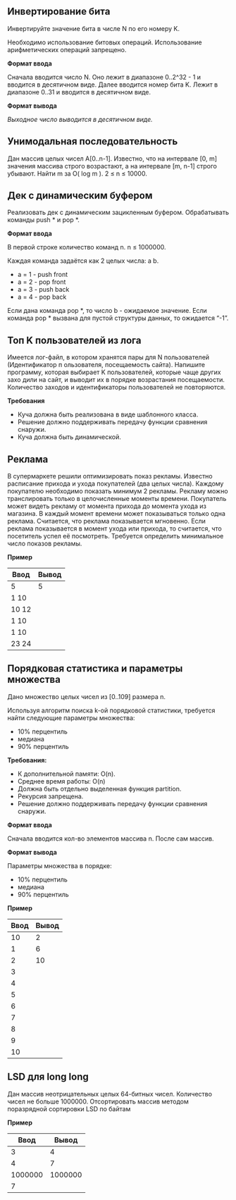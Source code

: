 ## Инвертирование бита

Инвертируйте значение бита в числе N по его номеру K.

Необходимо использование битовых операций.
Использование арифметических операций запрещено.

**Формат ввода**

Сначала вводится число N.
Оно лежит в диапазоне 0..2^32 - 1 и вводится в десятичном виде.
Далее вводится номер бита K.
Лежит в диапазоне 0..31 и вводится в десятичном виде.

**Формат вывода**

*Выходное число выводится в десятичном виде.*

## Унимодальная последовательность

Дан массив целых чисел А[0..n-1]. Известно, что на интервале [0, m] значения массива строго возрастают, а на интервале [m, n-1] строго убывают. Найти m за O( log m ). 2 ≤ n ≤ 10000.

## Дек с динамическим буфером

Реализовать дек с динамическим зацикленным буфером.
Обрабатывать команды push * и pop *.

**Формат ввода**

В первой строке количество команд n. n ≤ 1000000.

Каждая команда задаётся как 2 целых числа: a b.

 - a = 1 - push front
 - a = 2 - pop front
 - a = 3 - push back
 - a = 4 - pop back

Если дана команда pop *, то число b - ожидаемое значение. Если команда pop * вызвана для пустой структуры данных, то ожидается “-1”.

## Топ K пользователей из лога

Имеется лог-файл, в котором хранятся пары для N пользователей (Идентификатор п  ользователя, посещаемость сайта).
Напишите программу, которая выбирает K пользователей, которые чаще других захо  дили на сайт, и выводит их в порядке возрастания посещаемости.
Количество заходов и идентификаторы пользователей не повторяются.

**Требования**

  - Куча должна быть реализована в виде шаблонного класса.
  - Решение должно поддерживать передачу функции сравнения снаружи.
  - Куча должна быть динамической.

## Реклама

В супермаркете решили оптимизировать показ рекламы. Известно расписание прихода и ухода покупателей (два целых числа). Каждому покупателю необходимо показать минимум 2 рекламы. Рекламу можно транслировать только в целочисленные моменты времени. Покупатель может видеть рекламу от момента прихода до момента ухода из магазина. В каждый момент времени может показываться только одна реклама. Считается, что реклама показывается мгновенно. Если реклама показывается в момент ухода или прихода, то считается, что посетитель успел её посмотреть.
Требуется определить минимальное число показов рекламы. 

**Пример**

| Ввод  | Вывод |
|-------|-------|
| 5     | 5     |
| 1 10  |       |
| 10 12 |       |
| 1 10  |       |
| 1 10  |       |
| 23 24 |       |

## Порядковая статистика и параметры множества

Дано множество целых чисел из [0..109] размера n.

Используя алгоритм поиска k-ой порядковой статистики, требуется найти следующие параметры множества:

  - 10% перцентиль
  - медиана
  - 90% перцентиль

**Требования:**

  - К дополнительной памяти: O(n).
  - Среднее время работы: O(n)
  - Должна быть отдельно выделенная функция partition.
  - Рекурсия запрещена.
  - Решение должно поддерживать передачу функции сравнения снаружи.

**Формат ввода**

Сначала вводится кол-во элементов массива n. После сам массив. 

**Формат вывода**

Параметры множества в порядке:

  - 10% перцентиль
  - медиана
  - 90% перцентиль

**Пример**

| Ввод   | Вывод  |
|--------|--------|
| 10     | 2      |
| 1      | 6      |
| 2      |10      |  
| 3      |        |
| 4      |        |
| 5      |        |
| 6      |        |
| 7      |        |
| 8      |        |
| 9      |        |
| 10     |        | 

## LSD для long long

Дан массив неотрицательных целых 64-битных чисел. Количество чисел не больше 1000000. Отсортировать массив методом поразрядной сортировки LSD по байтам

**Пример**

| Ввод     | Вывод  |
|----------|--------|
| 3        | 4      |        
| 4        | 7      |
| 1000000  | 1000000| 
| 7        |        |

